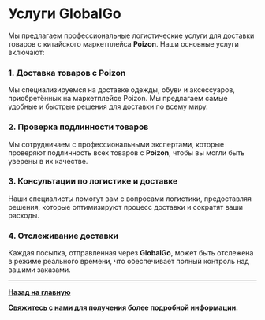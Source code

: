 # Услуги GlobalGo

Мы предлагаем профессиональные логистические услуги для доставки товаров с китайского маркетплейса **Poizon**. Наши основные услуги включают:

### 1. Доставка товаров с Poizon
Мы специализируемся на доставке одежды, обуви и аксессуаров, приобретённых на маркетплейсе Poizon. Мы предлагаем самые удобные и быстрые решения для доставки по всему миру.

### 2. Проверка подлинности товаров
Мы сотрудничаем с профессиональными экспертами, которые проверяют подлинность всех товаров с **Poizon**, чтобы вы могли быть уверены в их качестве.

### 3. Консультации по логистике и доставке
Наши специалисты помогут вам с вопросами логистики, предоставляя решения, которые оптимизируют процесс доставки и сократят ваши расходы.

### 4. Отслеживание доставки
Каждая посылка, отправленная через **GlobalGo**, может быть отслежена в режиме реального времени, что обеспечивает полный контроль над вашими заказами.

---

**[Назад на главную](index.md)**

**[Свяжитесь с нами](contact.md) для получения более подробной информации.**
